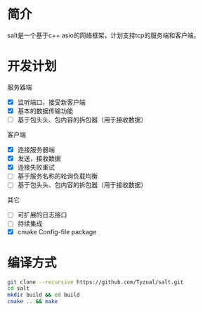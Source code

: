 # 简介
salt是一个基于c++ asio的网络框架，计划支持tcp的服务端和客户端。

# 开发计划
服务器端
- [x] 监听端口，接受新客户端
- [x] 基本的数据传输功能
- [ ] 基于包头头、包内容的拆包器（用于接收数据）

客户端
- [x] 连接服务器端
- [x] 发送，接收数据
- [x] 连接失败重试
- [ ] 基于服务名称的轮询负载均衡
- [ ] 基于包头头、包内容的拆包器（用于接收数据）

其它
- [ ] 可扩展的日志接口
- [ ] 持续集成
- [x] cmake Config-file package

# 编译方式
```bash
git clone --recursive https://github.com/Tyzual/salt.git
cd salt
mkdir build && cd build
cmake .. && make
```
